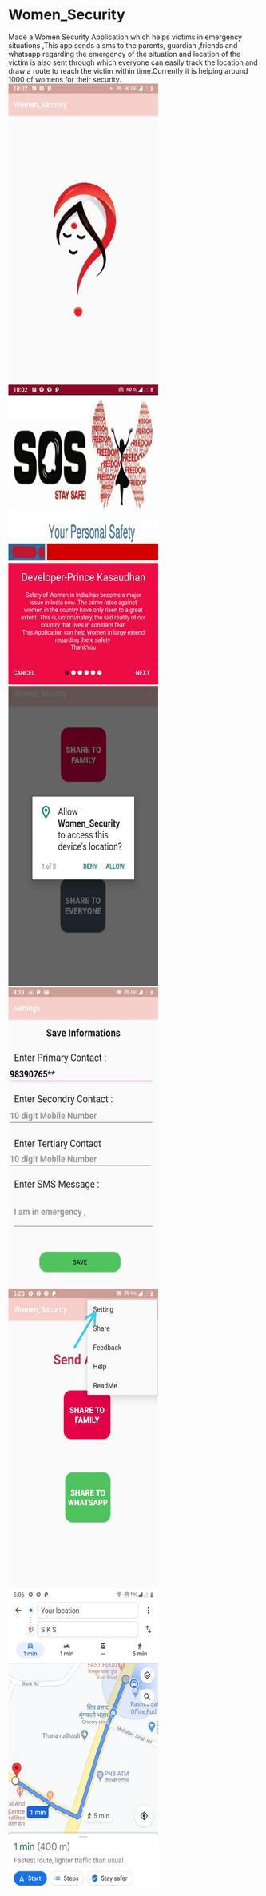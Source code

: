 # Women_Security
Made a Women Security Application which helps victims in emergency situations ,This app sends a sms to the parents, guardian ,friends and whatsapp regarding the emergency of the situation and location of the victim is also sent through which everyone can easily track the location and draw a route to reach the victim within time.Currently it is helping around 1000 of womens for their security.
<img src="splash.jpeg" width="300" height="600">
<img src="ReadMe.jpeg" width="300" height="600">
<img src="Permissions.jpeg" width="300" height="600">
<img src="Informations.jpeg" width="300" height="600">
<img src="Control.jpeg" width="300" height="600">
<img src="location.jpeg" width="300" height="600">

